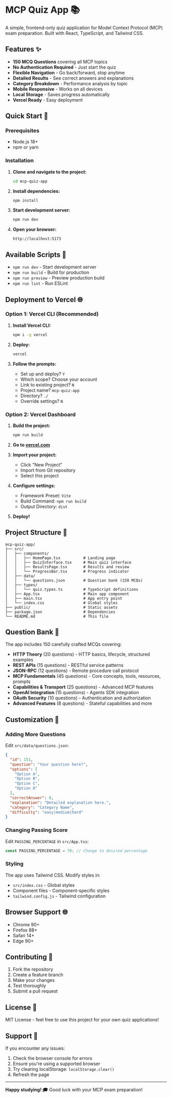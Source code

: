 # MCP Quiz App 📚

A simple, frontend-only quiz application for Model Context Protocol (MCP) exam preparation. Built with React, TypeScript, and Tailwind CSS.

## Features ✨

- **150 MCQ Questions** covering all MCP topics
- **No Authentication Required** - Just start the quiz
- **Flexible Navigation** - Go back/forward, stop anytime
- **Detailed Results** - See correct answers and explanations
- **Category Breakdown** - Performance analysis by topic
- **Mobile Responsive** - Works on all devices
- **Local Storage** - Saves progress automatically
- **Vercel Ready** - Easy deployment

## Quick Start 🚀

### Prerequisites
- Node.js 18+ 
- npm or yarn

### Installation

1. **Clone and navigate to the project:**
   ```bash
   cd mcp-quiz-app
   ```

2. **Install dependencies:**
   ```bash
   npm install
   ```

3. **Start development server:**
   ```bash
   npm run dev
   ```

4. **Open your browser:**
   ```
   http://localhost:5173
   ```

## Available Scripts 📜

- `npm run dev` - Start development server
- `npm run build` - Build for production
- `npm run preview` - Preview production build
- `npm run lint` - Run ESLint

## Deployment to Vercel 🌐

### Option 1: Vercel CLI (Recommended)

1. **Install Vercel CLI:**
   ```bash
   npm i -g vercel
   ```

2. **Deploy:**
   ```bash
   vercel
   ```

3. **Follow the prompts:**
   - Set up and deploy? `Y`
   - Which scope? Choose your account
   - Link to existing project? `N`
   - Project name? `mcp-quiz-app`
   - Directory? `./`
   - Override settings? `N`

### Option 2: Vercel Dashboard

1. **Build the project:**
   ```bash
   npm run build
   ```

2. **Go to [vercel.com](https://vercel.com)**

3. **Import your project:**
   - Click "New Project"
   - Import from Git repository
   - Select this project

4. **Configure settings:**
   - Framework Preset: `Vite`
   - Build Command: `npm run build`
   - Output Directory: `dist`

5. **Deploy!**

## Project Structure 📁

```
mcp-quiz-app/
├── src/
│   ├── components/
│   │   ├── HomePage.tsx          # Landing page
│   │   ├── QuizInterface.tsx     # Main quiz interface
│   │   ├── ResultsPage.tsx       # Results and review
│   │   └── ProgressBar.tsx       # Progress indicator
│   ├── data/
│   │   └── questions.json        # Question bank (150 MCQs)
│   ├── types/
│   │   └── quiz.types.ts         # TypeScript definitions
│   ├── App.tsx                   # Main app component
│   ├── main.tsx                  # App entry point
│   └── index.css                 # Global styles
├── public/                       # Static assets
├── package.json                  # Dependencies
└── README.md                     # This file
```

## Question Bank 📝

The app includes 150 carefully crafted MCQs covering:

- **HTTP Theory** (20 questions) - HTTP basics, lifecycle, structured examples
- **REST APIs** (15 questions) - RESTful service patterns
- **JSON-RPC** (12 questions) - Remote procedure call protocol  
- **MCP Fundamentals** (45 questions) - Core concepts, tools, resources, prompts
- **Capabilities & Transport** (25 questions) - Advanced MCP features
- **OpenAI Integration** (15 questions) - Agents SDK integration
- **OAuth Security** (10 questions) - Authentication and authorization
- **Advanced Features** (8 questions) - Stateful capabilities and more

## Customization 🎨

### Adding More Questions

Edit `src/data/questions.json`:

```json
{
  "id": 151,
  "question": "Your question here?",
  "options": [
    "Option A",
    "Option B", 
    "Option C",
    "Option D"
  ],
  "correctAnswer": 0,
  "explanation": "Detailed explanation here.",
  "category": "Category Name",
  "difficulty": "easy|medium|hard"
}
```

### Changing Passing Score

Edit `PASSING_PERCENTAGE` in `src/App.tsx`:

```typescript
const PASSING_PERCENTAGE = 70; // Change to desired percentage
```

### Styling

The app uses Tailwind CSS. Modify styles in:
- `src/index.css` - Global styles
- Component files - Component-specific styles
- `tailwind.config.js` - Tailwind configuration

## Browser Support 🌐

- Chrome 90+
- Firefox 88+
- Safari 14+
- Edge 90+

## Contributing 🤝

1. Fork the repository
2. Create a feature branch
3. Make your changes
4. Test thoroughly
5. Submit a pull request

## License 📄

MIT License - feel free to use this project for your own quiz applications!

## Support 💬

If you encounter any issues:
1. Check the browser console for errors
2. Ensure you're using a supported browser
3. Try clearing localStorage: `localStorage.clear()`
4. Refresh the page

---

**Happy studying! 🎓** Good luck with your MCP exam preparation!
